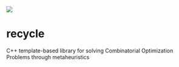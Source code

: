 <img src="https://github.com/favicon.ico">

# recycle
C++ template-based library for solving Combinatorial Optimization Problems through metaheuristics
